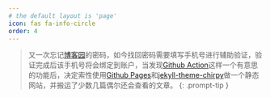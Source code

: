 ```yaml
---
# the default layout is 'page'
icon: fas fa-info-circle
order: 4
---
```


> 又一次忘记[博客园](https://www.cnblogs.com/hiver/)的密码，如今找回密码需要填写手机号进行辅助验证，验证完成后该手机号将会绑定到账户，当发现[Github Action](https://github.com/features/actions)这样一个有意思的功能后，决定索性使用[Github Pages](https://pages.github.com/)和[jekyll-theme-chirpy](https://github.com/cotes2020/jekyll-theme-chirpy)做一个静态网站，并搬运了少数几篇偶尔还会查看的文章。
{: .prompt-tip }
